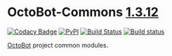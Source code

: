 # OctoBot-Commons [1.3.12](https://github.com/Drakkar-Software/OctoBot-Commons/blob/master/CHANGELOG.md)
[![Codacy Badge](https://api.codacy.com/project/badge/Grade/b31f3ab3511744a5a5ca6b9bb48e77bb)](https://app.codacy.com/gh/Drakkar-Software/OctoBot-Commons?utm_source=github.com&utm_medium=referral&utm_content=Drakkar-Software/OctoBot-Commons&utm_campaign=Badge_Grade_Dashboard)
[![PyPI](https://img.shields.io/pypi/v/OctoBot-Commons.svg)](https://pypi.python.org/pypi/OctoBot-Commons/)
[![Build Status](https://api.travis-ci.com/Drakkar-Software/OctoBot-Commons.svg?branch=master)](https://travis-ci.com/Drakkar-Software/OctoBot-Commons)
[![Build status](https://ci.appveyor.com/api/projects/status/ymwqrnnyj4bi6w7l?svg=true)](https://ci.appveyor.com/project/Herklos/octobot-commons) 

[OctoBot](https://github.com/Drakkar-Software/OctoBot) project common modules.
